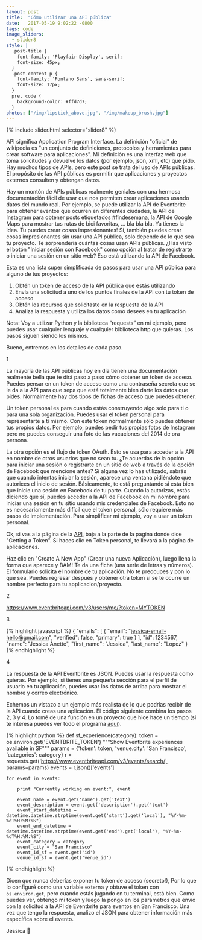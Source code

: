 ```yaml
---
layout: post
title:  "Cómo utilizar una API pública"
date:   2017-05-19 9:02:22 -0800
tags: code
image_sliders:
  - slider8
style: |
  .post-title {
    font-family: 'Playfair Display', serif;
    font-size: 45px;
  }
  .post-content p {
    font-family: 'Pontano Sans', sans-serif;
    font-size: 17px;
  }
  pre, code {
    background-color: #ffd7d7;
  }
photos: ["/img/lipstick_above.jpg", "/img/makeup_brush.jpg"]
---
```


{% include slider.html selector="slider8" %}

API significa Application Program Interface. La definición "oficial" de wikipedia es "un conjunto de definiciones, protocolos y herramientas para crear software para aplicaciones". Mi definición es una interfaz web que toma solicitudes y devuelve los datos (por ejemplo, json, xml, etc) que pido. Hay muchos tipos de APIs, pero este post se trata del uso de APIs públicas. El propósito de las API públicas es permitir que aplicaciones y proyectos externos consulten y obtengan datos.

Hay un montón de APIs públicas realmente geniales con una hermosa documentación fácil de usar que nos permiten crear aplicaciones usando datos del mundo real. Por ejemplo, se puede utilizar la API de Eventbrite para obtener eventos que ocurren en diferentes ciudades, la API de Instagram para obtener posts etiquetados #findesemana, la API de Google Maps para mostrar tus rutas de bici favoritas, ... bla bla bla. Ya tienes la idea. Tu puedes crear cosas impresionantes! Sí, también puedes crear cosas impresionantes sin usar una API pública, solo depende de lo que sea tu proyecto. Te sorprendería cuántas cosas usan APIs públicas. ¿Has visto el botón "Iniciar sesión con Facebook" como opción al tratar de registrarte o iniciar una sesión en un sitio web? Eso está utilizando la API de Facebook.

Esta es una lista super simplificada de pasos para usar una API pública para alguno de tus proyectos:

1. Obtén un token de acceso de la API pública que estás utilizando
2. Envía una solicitud a uno de los puntos finales de la API con tu token de acceso
3. Obtén los recursos que solicitaste en la respuesta de la API
4. Analiza la respuesta y utiliza los datos como desees en tu aplicación

Nota: Voy a utilizar Python y la biblioteca “requests” en mi ejemplo, pero puedes usar cualquier lenguaje y cualquier biblioteca http que quieras. Los pasos siguen siendo los mismos.

Bueno, entremos en los detalles de cada paso.

1

La mayoría de las API públicas hoy en día tienen una documentación realmente bella que te dirá paso a paso cómo obtener un token de acceso. Puedes pensar en un token de acceso como una contraseña secreta que se le da a la API para que sepa que está totalmente bien darte los datos que pides. Normalmente hay dos tipos de fichas de acceso que puedes obtener.

Un token personal es para cuando estás construyendo algo solo para ti o para una sola organización. Puedes usar el token personal para representarte a tí mismo. Con este token normalmente sólo puedes obtener tus propios datos. Por ejemplo, puedes pedir tus propias fotos de Instagram pero no puedes conseguir una foto de las vacaciones del 2014 de ora persona.

La otra opción es el flujo de token OAuth. Esto se usa para acceder a la API en nombre de otros usuarios que no sean tu. ¿Te acuerdas de la opción para iniciar una sesión o registrarte en un sitio de web a través de la opción de Facebook que mencione antes? Si alguna vez lo has utilizado, sabrás que cuando intentas iniciar la sesión, aparece una ventana pidiéndote que autorices el inicio de sesión. Básicamente, te está preguntando si esta bien que inicie una sesión en Facebook de tu parte. Cuando la autorizas, estás diciendo que sí, puedes acceder a la API de Facebook en mi nombre para iniciar una sesión en tu sitio usando mis credenciales de Facebook. Esto no es necesariamente más difícil que el token personal, sólo requiere más pasos de implementación. Para simplificar mi ejemplo, voy a usar un token personal.

Ok, si vas a la página de la [API][api-page], baja a la parte de la pagina donde dice "Getting a Token". Si haces clic en Token personal, te llevará a la página de aplicaciones.

Haz clic en "Create A New App" (Crear una nueva Aplicación), luego llena la forma que aparece y BAM! Te da una ficha (una serie de letras y números). El formulario solicita el nombre de tu aplicación. No te preocupes y pon lo que sea. Puedes regresar después y obtener otra token si se te ocurre un nombre perfecto para tu applicacion/proyecto.

2

https://www.eventbriteapi.com/v3/users/me/?token=MYTOKEN

3

{% highlight javascript %}
{
    "emails": [
        {
            "email": "jessica-email-hello@gmail.com",
            "verified": false,
            "primary": true
        }
    ],
    "id": 1234567,
    "name": "Jessica Anette",
    "first_name": "Jessica",
    "last_name": "Lopez"
}
{% endhighlight %}

4

La respuesta de la API Eventbrite es JSON. Puedes usar la respuesta como quieras. Por ejemplo, si tienes una pequeña sección para el perfil de usuario en tu aplicación, puedes usar los datos de arriba para mostrar el nombre y correo electrónico.

Echemos un vistazo a un ejemplo más realista de lo que podrías recibir de la API cuando creas una aplicación. El código siguiente combina los pasos 2, 3 y 4. Lo tomé de una función en un proyecto que hice hace un tiempo (si te interesa puedes ver todo el programa [aquí][eventbrite-ex]).

{% highlight python %}
def sf_experience(category):
    token = os.environ.get('EVENTBRITE_TOKEN')
    """Show Eventbrite experiences available in SF"""
    params = {'token': token, 'venue.city': 'San Francisco', 'categories': category}
    r = requests.get('https://www.eventbriteapi.com/v3/events/search/', params=params)
    events = r.json()['events']

    for event in events:

        print "Currently working on event:", event

        event_name = event.get('name').get('text')
        event_description = event.get('description').get('text')
        event_start_datetime = datetime.datetime.strptime(event.get('start').get('local'), "%Y-%m-%dT%H:%M:%S")
        event_end_datetime = datetime.datetime.strptime(event.get('end').get('local'), "%Y-%m-%dT%H:%M:%S")
        event_category = category
        event_city = "San Francisco"
        event_id_sf = event.get('id')
        venue_id_sf = event.get('venue_id')

{% endhighlight %}

Dicen que nunca deberías exponer tu token de acceso (secreto!), Por lo que lo configuré como una variable externa y obtuve el token con `os.environ.get`, pero cuando estás jugando en tu terminal, está bien. Como puedes ver, obtengo mi token y luego la pongo en los parámetros que envío con la solicitud a la API de Eventbrite para eventos en San Francisco. Una vez que tengo la respuesta, analizo el JSON para obtener información más específica sobre el evento.

Jessica 👋

[api-page]: https://www.eventbrite.com/developer/v3/api_overview/authentication/
[eventbrite-ex]: https://github.com/jessanettica/Andarography
